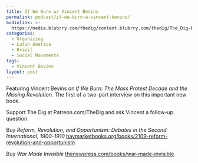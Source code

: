 ```yaml
---
title: If We Burn w/ Vincent Bevins
permalink: podcast/if-we-burn-w-vincent-bevins/
audiolink: >-
  https://media.blubrry.com/thedig/content.blubrry.com/thedig/The_Dig-EP_418-Bevins-1.mp3
categories:
  - Organizing
  - Latin America
  - Brazil
  - Social Movements
tags:
  - Vincent Bevins
layout: post
---
```


Featuring Vincent Bevins on *If We Burn: The Mass Protest Decade and the Missing Revolution*. The first of a two-part interview on this important new book.

Support The Dig at Patreon.com/TheDig and ask Vincent a follow-up question.

Buy *Reform, Revolution, and Opportunism: Debates in the Second International, 1900-1910* [haymarketbooks.org/books/2109-reform-revolution-and-opportunism](http://haymarketbooks.org/books/2109-reform-revolution-and-opportunism)

Buy *War Made Invisible* [thenewpress.com/books/war-made-invisible](http://thenewpress.com/books/war-made-invisible)
